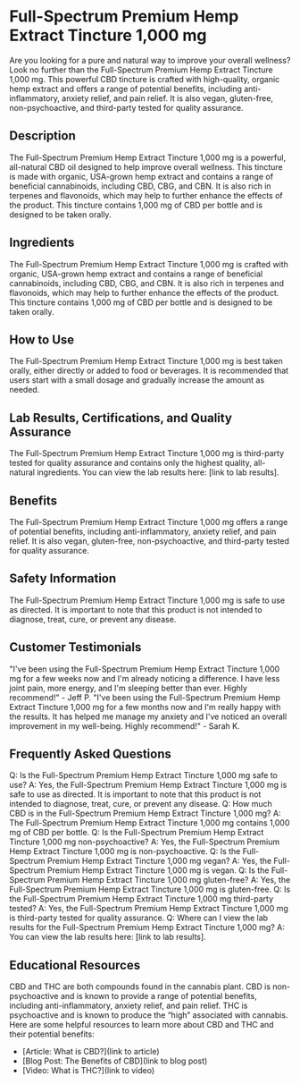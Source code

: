 # Full-Spectrum Premium Hemp Extract Tincture 1,000 mg
Are you looking for a pure and natural way to improve your overall wellness? Look no further than the Full-Spectrum Premium Hemp Extract Tincture 1,000 mg. This powerful CBD tincture is crafted with high-quality, organic hemp extract and offers a range of potential benefits, including anti-inflammatory, anxiety relief, and pain relief. It is also vegan, gluten-free, non-psychoactive, and third-party tested for quality assurance. 
## Description
The Full-Spectrum Premium Hemp Extract Tincture 1,000 mg is a powerful, all-natural CBD oil designed to help improve overall wellness. This tincture is made with organic, USA-grown hemp extract and contains a range of beneficial cannabinoids, including CBD, CBG, and CBN. It is also rich in terpenes and flavonoids, which may help to further enhance the effects of the product. This tincture contains 1,000 mg of CBD per bottle and is designed to be taken orally. 
## Ingredients
The Full-Spectrum Premium Hemp Extract Tincture 1,000 mg is crafted with organic, USA-grown hemp extract and contains a range of beneficial cannabinoids, including CBD, CBG, and CBN. It is also rich in terpenes and flavonoids, which may help to further enhance the effects of the product. This tincture contains 1,000 mg of CBD per bottle and is designed to be taken orally. 
## How to Use
The Full-Spectrum Premium Hemp Extract Tincture 1,000 mg is best taken orally, either directly or added to food or beverages. It is recommended that users start with a small dosage and gradually increase the amount as needed. 
## Lab Results, Certifications, and Quality Assurance
The Full-Spectrum Premium Hemp Extract Tincture 1,000 mg is third-party tested for quality assurance and contains only the highest quality, all-natural ingredients. You can view the lab results here: [link to lab results]. 
## Benefits
The Full-Spectrum Premium Hemp Extract Tincture 1,000 mg offers a range of potential benefits, including anti-inflammatory, anxiety relief, and pain relief. It is also vegan, gluten-free, non-psychoactive, and third-party tested for quality assurance. 
## Safety Information
The Full-Spectrum Premium Hemp Extract Tincture 1,000 mg is safe to use as directed. It is important to note that this product is not intended to diagnose, treat, cure, or prevent any disease. 
## Customer Testimonials
"I've been using the Full-Spectrum Premium Hemp Extract Tincture 1,000 mg for a few weeks now and I'm already noticing a difference. I have less joint pain, more energy, and I'm sleeping better than ever. Highly recommend!" - Jeff P. 
"I've been using the Full-Spectrum Premium Hemp Extract Tincture 1,000 mg for a few months now and I'm really happy with the results. It has helped me manage my anxiety and I've noticed an overall improvement in my well-being. Highly recommend!" - Sarah K. 
## Frequently Asked Questions
Q: Is the Full-Spectrum Premium Hemp Extract Tincture 1,000 mg safe to use? 
A: Yes, the Full-Spectrum Premium Hemp Extract Tincture 1,000 mg is safe to use as directed. It is important to note that this product is not intended to diagnose, treat, cure, or prevent any disease. 
Q: How much CBD is in the Full-Spectrum Premium Hemp Extract Tincture 1,000 mg? 
A: The Full-Spectrum Premium Hemp Extract Tincture 1,000 mg contains 1,000 mg of CBD per bottle. 
Q: Is the Full-Spectrum Premium Hemp Extract Tincture 1,000 mg non-psychoactive? 
A: Yes, the Full-Spectrum Premium Hemp Extract Tincture 1,000 mg is non-psychoactive. 
Q: Is the Full-Spectrum Premium Hemp Extract Tincture 1,000 mg vegan? 
A: Yes, the Full-Spectrum Premium Hemp Extract Tincture 1,000 mg is vegan. 
Q: Is the Full-Spectrum Premium Hemp Extract Tincture 1,000 mg gluten-free? 
A: Yes, the Full-Spectrum Premium Hemp Extract Tincture 1,000 mg is gluten-free. 
Q: Is the Full-Spectrum Premium Hemp Extract Tincture 1,000 mg third-party tested? 
A: Yes, the Full-Spectrum Premium Hemp Extract Tincture 1,000 mg is third-party tested for quality assurance. 
Q: Where can I view the lab results for the Full-Spectrum Premium Hemp Extract Tincture 1,000 mg? 
A: You can view the lab results here: [link to lab results]. 
## Educational Resources
CBD and THC are both compounds found in the cannabis plant. CBD is non-psychoactive and is known to provide a range of potential benefits, including anti-inflammatory, anxiety relief, and pain relief. THC is psychoactive and is known to produce the “high” associated with cannabis. Here are some helpful resources to learn more about CBD and THC and their potential benefits: 
- [Article: What is CBD?](link to article) 
- [Blog Post: The Benefits of CBD](link to blog post) 
- [Video: What is THC?](link to video)